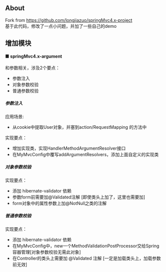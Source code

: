## About
Fork from https://github.com/longjiazuo/springMvc4.x-project  
基于此代码，修改了一点小问题，并加了一些自己的demo


## 增加模块
#### ■ springMvc4.x-argument

和参数相关，涉及2个要点：

- 参数注入
- 对象参数校验
- 普通参数校验

##### 参数注入
应用场景:
- 从cookie中提取User对象，并塞到action/RequestMapping 的方法中

实现要点：
- 增加实现类，实现HandlerMethodArgumentResolver接口
- 在MyMvcConfig中覆写addArgumentResolvers，添加上面自定义的实现类


##### 对象参数校验
实现要点：
- 添加 hibernate-validator 依赖
- 参数form前需要加@Validated注解 [即使类头上加了，这里也需要加]
- form对象中的属性参数上加@NotNull之类的注解


##### 普通参数校验
实现要点：
- 添加 hibernate-validator 依赖
- 在MyMvcConfig中，new一个MethodValidationPostProcessor交给Spring容器管理[对象参数校验无需此对象]
- 在Controller的类头上需要加 @Validated 注解 [一定是加载类头上，加载参数前无效]
